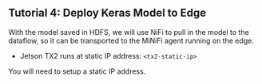 
## Tutorial 4: Deploy Keras Model to Edge

With the model saved in HDFS, we will use NiFi to pull in the model to the dataflow, so it can be transported to the MiNiFi agent running on the edge.

- Jetson TX2 runs at static IP address: `<tx2-static-ip>`

You will need to setup a static IP address.
